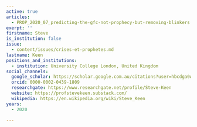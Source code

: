 ```yaml
---
active: true
articles:
  - PROP_2020_07_predicting-the-gfc-not-prophecy-but-removing-blinkers
exerpt: ''
firstname: Steve
is_institution: false
issue:
  - content/issues/crises-et-prophetes.md
lastname: Keen
positions_and_institutions:
  - institution: University College London, United Kingdom
social_channels:
  google_scholar: https://scholar.google.com.au/citations?user=hbcdga0AAAAJ&hl=en
  orcid: 0000-0002-0439-1809
  researchgate: https://www.researchgate.net/profile/Steve-Keen
  website: https://profstevekeen.substack.com/
  wikipedia: https://en.wikipedia.org/wiki/Steve_Keen
years:
  - 2020

---
```

